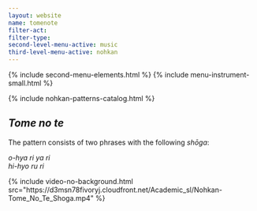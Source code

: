 ```yaml
---
layout: website
name: tomenote
filter-act:
filter-type:
second-level-menu-active: music
third-level-menu-active: nohkan
---
```


{% include second-menu-elements.html %}
{% include menu-instrument-small.html %}


<main class="page-content">
<div class="wrapper sidebar-contents">
  <aside class="sidebar-contents__table">
    {% include nohkan-patterns-catalog.html %}
  </aside>
  <section class="sidebar-contents__section">
  <div class="text-container">
    <h2><em>Tome no te</em></h2>
    <p>The pattern consists of two phrases with the following <em>shōga</em>:</p><p>
<em>o-hya ri ya ri<br>
hi-hyo ru ri
</em>
</p>
{% include video-no-background.html
  src="https://d3msn78fivoryj.cloudfront.net/Academic_sl/Nohkan-Tome_No_Te_Shoga.mp4"
%}
  </div>
  </section>
  </div>
</main>
